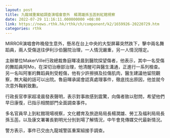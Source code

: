 ```yaml
---
layout: post
title: 九龍城重案組調查演唱會意外　楊潤雄孫玉菡到紅館視察
date: 2022-07-29 11:16:11.000000000 +08:00
link: https://news.rthk.hk/rthk/ch/component/k2/1659926-20220729.htm
categories: rthk
---
```


MIRROR演唱會昨晚發生意外，懸吊在台上中央的大型屏幕突然跌下，擊中兩名舞蹈員，兩人受傷送往伊利沙伯醫院治理，一人情況嚴重，另一人情況隱定。

主辦單位MakerVille行政總裁魯庭暉凌晨到醫院探望傷者，他表示，其中一名受傷的舞蹈員阿Mo，在深切治療部治理，他清醒可與醫生溝通，正進行一系列檢查。另一名叫阿峯的舞蹈員則受輕傷，他有少許擦損及拉傷肌肉，醫生建議他留院觀察，無大礙的話可以出院。魯庭暉承諾會認真處理事件，徹底找出原因，他並就今次意外鞠躬致歉。

行政長官李家超凌晨發表聲明，表示對事故感到震驚，向傷者致以慰問，希望他們早日康復，已指示相關部門全面調查事件。

多名官員早上到紅館現場視察，文化體育及旅遊局局長楊潤雄、勞工及福利局局長孫玉菡，以及康文署署長劉明光分別到場了解情況，中午會見傳媒交代最新情況。

警方表示，事件已交由九龍城警區重案組接手調查。
